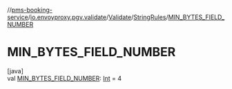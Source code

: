 //[pms-booking-service](../../../../index.md)/[io.envoyproxy.pgv.validate](../../index.md)/[Validate](../index.md)/[StringRules](index.md)/[MIN_BYTES_FIELD_NUMBER](-m-i-n_-b-y-t-e-s_-f-i-e-l-d_-n-u-m-b-e-r.md)

# MIN_BYTES_FIELD_NUMBER

[java]\
val [MIN_BYTES_FIELD_NUMBER](-m-i-n_-b-y-t-e-s_-f-i-e-l-d_-n-u-m-b-e-r.md): [Int](https://kotlinlang.org/api/core/kotlin-stdlib/kotlin/-int/index.html) = 4